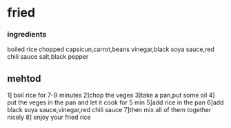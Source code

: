 # fried
### ingredients
boiled rice
chopped capsicun,carrot,beans
vinegar,black soya sauce,red chili sauce
salt,black pepper

## mehtod

1] boil rice for 7-9 minutes
2]chop the veges
3]take a pan,put some oil
4] put  the veges in the pan and let it cook for 5 min
5]add rice in the pan
6]add black soya sauce,vinegar,red chili sauce
7]then mix all of them together nicely
8] enjoy your fried rice


